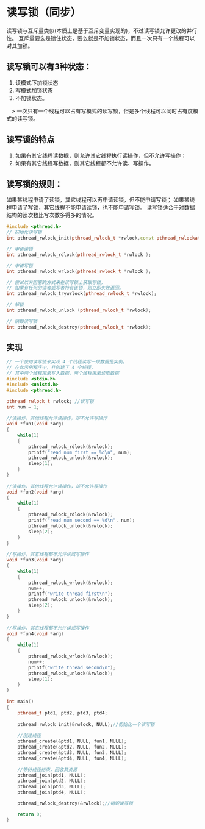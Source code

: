 # 读写锁（同步）

读写锁与互斥量类似(本质上是基于互斥变量实现的)，不过读写锁允许更改的并行性。
互斥量要么是锁住状态，要么就是不加锁状态，而且一次只有一个线程可以对其加锁。

## 读写锁可以有3种状态：

1. 读模式下加锁状态
2. 写模式加锁状态
3. 不加锁状态。

 > 一次只有一个线程可以占有写模式的读写锁，但是多个线程可以同时占有度模式的读写锁。

## 读写锁的特点

1. 如果有其它线程读数据，则允许其它线程执行读操作，但不允许写操作；
2. 如果有其它线程写数据，则其它线程都不允许读、写操作。

## 读写锁的规则：

如果某线程申请了读锁，其它线程可以再申请读锁，但不能申请写锁；
如果某线程申请了写锁，其它线程不能申请读锁，也不能申请写锁。
读写锁适合于对数据结构的读次数比写次数多得多的情况。

```CPP
#include <pthread.h>
// 初始化读写锁
int pthread_rwlock_init(pthread_rwlock_t *rwlock,const pthread_rwlockattr_t *attr);

// 申请读锁
int pthread_rwlock_rdlock(pthread_rwlock_t *rwlock ); 

// 申请写锁
int pthread_rwlock_wrlock(pthread_rwlock_t *rwlock ); 

// 尝试以非阻塞的方式来在读写锁上获取写锁，
// 如果有任何的读者或写者持有该锁，则立即失败返回。
int pthread_rwlock_trywrlock(pthread_rwlock_t *rwlock); 

// 解锁
int pthread_rwlock_unlock (pthread_rwlock_t *rwlock); 

// 销毁读写锁
int pthread_rwlock_destroy(pthread_rwlock_t *rwlock);
```

## 实现

```cpp
// 一个使用读写锁来实现 4 个线程读写一段数据是实例。
// 在此示例程序中，共创建了 4 个线程，
// 其中两个线程用来写入数据，两个线程用来读取数据
#include <stdio.h>  
#include <unistd.h>  
#include <pthread.h>  

pthread_rwlock_t rwlock; //读写锁  
int num = 1;  
  
//读操作，其他线程允许读操作，却不允许写操作  
void *fun1(void *arg)  
{  
    while(1)  
    {  
        pthread_rwlock_rdlock(&rwlock);
        printf("read num first == %d\n", num);
        pthread_rwlock_unlock(&rwlock);
        sleep(1);
    }
}
  
//读操作，其他线程允许读操作，却不允许写操作  
void *fun2(void *arg)
{
    while(1)
    {
        pthread_rwlock_rdlock(&rwlock);
        printf("read num second == %d\n", num);
        pthread_rwlock_unlock(&rwlock);
        sleep(2);
    }
}
 
//写操作，其它线程都不允许读或写操作  
void *fun3(void *arg)
{
    while(1)
    {
        pthread_rwlock_wrlock(&rwlock);
        num++;
        printf("write thread first\n");
        pthread_rwlock_unlock(&rwlock);
        sleep(2);
    }
}
 
//写操作，其它线程都不允许读或写操作  
void *fun4(void *arg)
{
    while(1)
    {  
        pthread_rwlock_wrlock(&rwlock);  
        num++;  
        printf("write thread second\n");  
        pthread_rwlock_unlock(&rwlock);  
        sleep(1);  
    }  
}  
  
int main()  
{  
    pthread_t ptd1, ptd2, ptd3, ptd4;  
      
    pthread_rwlock_init(&rwlock, NULL);//初始化一个读写锁  
      
    //创建线程  
    pthread_create(&ptd1, NULL, fun1, NULL);  
    pthread_create(&ptd2, NULL, fun2, NULL);  
    pthread_create(&ptd3, NULL, fun3, NULL);  
    pthread_create(&ptd4, NULL, fun4, NULL);  
      
    //等待线程结束，回收其资源  
    pthread_join(ptd1, NULL);  
    pthread_join(ptd2, NULL);  
    pthread_join(ptd3, NULL);  
    pthread_join(ptd4, NULL);  

    pthread_rwlock_destroy(&rwlock);//销毁读写锁  

    return 0;  
}  
```